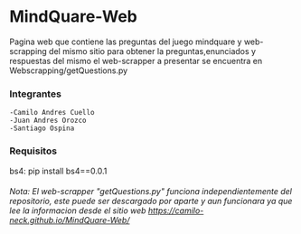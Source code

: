 # MindQuare-Web
Pagina web que contiene las preguntas del juego mindquare y web-scrapping del mismo sitio para obtener la preguntas,enunciados y respuestas del mismo
el web-scrapper a presentar se encuentra en Webscrapping/getQuestions.py

### Integrantes
    -Camilo Andres Cuello
    -Juan Andres Orozco
    -Santiago Ospina
    
### Requisitos
bs4: pip install bs4==0.0.1

###### _Nota: El web-scrapper "getQuestions.py" funciona independientemente del repositorio, este puede ser descargado por aparte y aun funcionara ya que lee la informacion desde el sitio web https://camilo-neck.github.io/MindQuare-Web/_

